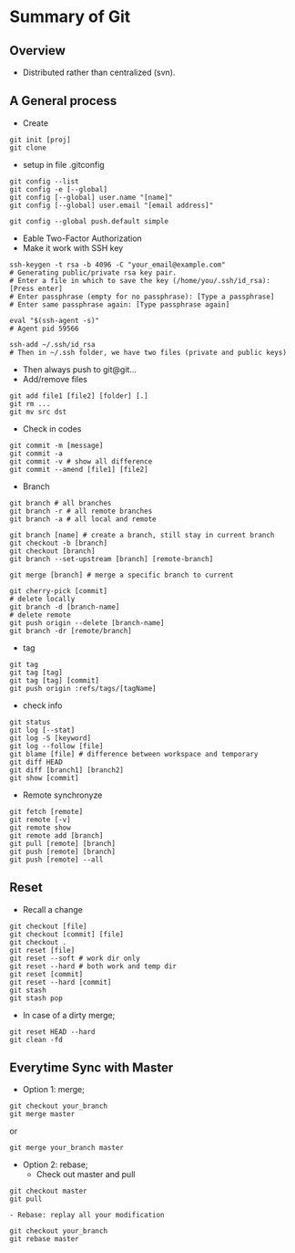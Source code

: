# Summary of Git

## Overview
- Distributed rather than centralized (svn).

## A General process
- Create
```
git init [proj]
git clone
```
- setup in file .gitconfig
```
git config --list
git config -e [--global]
git config [--global] user.name "[name]"
git config [--global] user.email "[email address]"

git config --global push.default simple
```
- Eable Two-Factor Authorization
- Make it work with SSH key
```
ssh-keygen -t rsa -b 4096 -C "your_email@example.com"
# Generating public/private rsa key pair.
# Enter a file in which to save the key (/home/you/.ssh/id_rsa): [Press enter]
# Enter passphrase (empty for no passphrase): [Type a passphrase]
# Enter same passphrase again: [Type passphrase again]

eval "$(ssh-agent -s)"
# Agent pid 59566

ssh-add ~/.ssh/id_rsa
# Then in ~/.ssh folder, we have two files (private and public keys)
```
- Then always push to git@git... 
- Add/remove files
```
git add file1 [file2] [folder] [.]
git rm ...
git mv src dst
```
- Check in codes
```
git commit -m [message]
git commit -a
git commit -v # show all difference
git commit --amend [file1] [file2]
```
- Branch
```
git branch # all branches
git branch -r # all remote branches
git branch -a # all local and remote

git branch [name] # create a branch, still stay in current branch
git checkout -b [branch]
git checkout [branch]
git branch --set-upstream [branch] [remote-branch]

git merge [branch] # merge a specific branch to current

git cherry-pick [commit]
# delete locally
git branch -d [branch-name]
# delete remote
git push origin --delete [branch-name]
git branch -dr [remote/branch]
```
- tag
```
git tag
git tag [tag]
git tag [tag] [commit]
git push origin :refs/tags/[tagName]
```
- check info
```
git status
git log [--stat]
git log -S [keyword]
git log --follow [file]
git blame [file] # difference between workspace and temporary
git diff HEAD
git diff [branch1] [branch2]
git show [commit]
```
- Remote synchronyze
```
git fetch [remote]
git remote [-v]
git remote show
git remote add [branch]
git pull [remote] [branch]
git push [remote] [branch]
git push [remote] --all
```

## Reset
- Recall a change
```
git checkout [file]
git checkout [commit] [file]
git checkout .
git reset [file]
git reset --soft # work dir only
git reset --hard # both work and temp dir
git reset [commit]
git reset --hard [commit]
git stash
git stash pop
```
- In case of a dirty merge;
```
git reset HEAD --hard
git clean -fd
```

## Everytime Sync with Master
- Option 1: merge;
```
git checkout your_branch
git merge master
```
or
```
git merge your_branch master
```
- Option 2: rebase;
	- Check out master and pull
```
git checkout master
git pull
```
	- Rebase: replay all your modification
```
git checkout your_branch
git rebase master
```